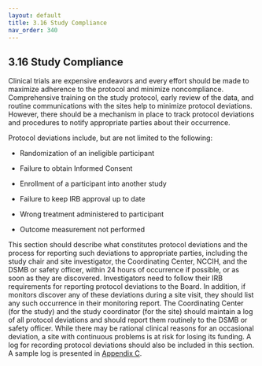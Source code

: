 ```yaml
---
layout: default
title: 3.16 Study Compliance
nav_order: 340
---
```


## 3.16 Study Compliance

Clinical trials are expensive endeavors and every effort should be made
to maximize adherence to the protocol and minimize noncompliance.
Comprehensive training on the study protocol, early review of the data,
and routine communications with the sites help to minimize protocol
deviations. However, there should be a mechanism in place to track
protocol deviations and procedures to notify appropriate parties about
their occurrence.

Protocol deviations include, but are not limited to the following:

-   Randomization of an ineligible participant

-   Failure to obtain Informed Consent

-   Enrollment of a participant into another study

-   Failure to keep IRB approval up to date

-   Wrong treatment administered to participant

-   Outcome measurement not performed

This section should describe what constitutes protocol deviations and
the process for reporting such deviations to appropriate parties,
including the study chair and site investigator, the Coordinating
Center, NCCIH, and the DSMB or safety officer, within 24 hours of
occurrence if possible, or as soon as they are discovered. Investigators
need to follow their IRB requirements for reporting protocol deviations
to the Board. In addition, if monitors discover any of these deviations
during a site visit, they should list any such occurrence in their
monitoring report. The Coordinating Center (for the study) and the study
coordinator (for the site) should maintain a log of all protocol
deviations and should report them routinely to the DSMB or safety
officer. While there may be rational clinical reasons for an occasional
deviation, a site with continuous problems is at risk for losing its
funding. A log for recording protocol deviations should also be included
in this section. A sample log is presented in [Appendix
C](#_APPENDIX_C_-).

